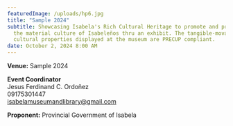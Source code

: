 ```yaml
---
featuredImage: /uploads/hp6.jpg
title: "Sample 2024"
subtitle: Showcasing Isabela's Rich Cultural Heritage to promote and preserve
  the material culture of Isabeleños thru an exhibit. The tangible-movable
  cultural properties displayed at the museum are PRECUP compliant.
date: October 2, 2024 8:00 AM
---
```

**Venue:** Sample 2024

**Event Coordinator**\
Jesus Ferdinand C. Ordoñez\
09175301447\
isabelamuseumandlibrary@gmail.com

**P﻿roponent:** Provincial Government of Isabela